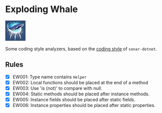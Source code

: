 # Exploding Whale

![Exploding Whale Logo](./logo.jpg)

Some coding style analyzers, based on the [coding style](https://github.com/SonarSource/sonar-dotnet/blob/master/docs/coding-style.md) of `sonar-dotnet`.

## Rules

- [x] EW001: Type name contains `Helper`
- [x] EW002: Local functions should be placed at the end of a method
- [x] EW003: Use 'is (not)' to compare with null.
- [x] EW004: Static methods should be placed after instance methods.
- [x] EW005: Instance fields should be placed after static fields.
- [x] EW006: Instance properties should be placed after static properties.
